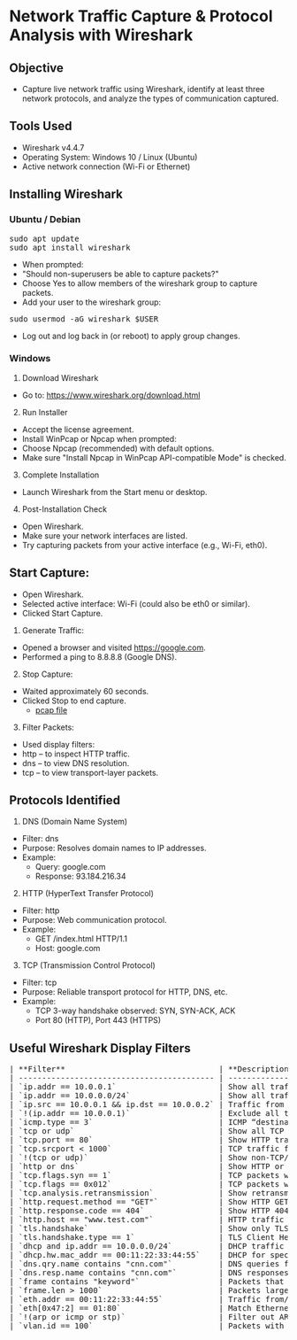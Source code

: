 #  Network Traffic Capture & Protocol Analysis with Wireshark
## Objective
- Capture live network traffic using Wireshark, identify at least three network protocols, and analyze the types of communication captured.

## Tools Used
- Wireshark v4.4.7
- Operating System: Windows 10 / Linux (Ubuntu) 
- Active network connection (Wi-Fi or Ethernet)

##  Installing Wireshark
### Ubuntu / Debian
<pre>
sudo apt update
sudo apt install wireshark
</pre>
- When prompted:
 - "Should non-superusers be able to capture packets?"
 - Choose Yes to allow members of the wireshark group to capture packets.
- Add your user to the wireshark group:
<pre>sudo usermod -aG wireshark $USER</pre>
- Log out and log back in (or reboot) to apply group changes.

### Windows 
 1. Download Wireshark
 - Go to: https://www.wireshark.org/download.html

 2. Run Installer
 - Accept the license agreement.
 - Install WinPcap or Npcap when prompted:
  - Choose Npcap (recommended) with default options.
  - Make sure "Install Npcap in WinPcap API-compatible Mode" is checked.
 3. Complete Installation
 - Launch Wireshark from the Start menu or desktop.
 4. Post-Installation Check
 - Open Wireshark.
 - Make sure your network interfaces are listed.
 - Try capturing packets from your active interface (e.g., Wi-Fi, eth0).

## Start Capture:
 - Open Wireshark.
 - Selected active interface: Wi-Fi (could also be eth0 or similar).
 - Clicked Start Capture.

 1. Generate Traffic:
 - Opened a browser and visited https://google.com.
 - Performed a ping to 8.8.8.8 (Google DNS).
 2. Stop Capture:
 - Waited approximately 60 seconds.
 - Clicked Stop to end capture.
   - [pcap file](w.pcapng)
 3. Filter Packets:
 - Used display filters:
  - http – to inspect HTTP traffic.
  - dns – to view DNS resolution.
  - tcp – to view transport-layer packets.

## Protocols Identified
1. DNS (Domain Name System)
 - Filter: dns
 - Purpose: Resolves domain names to IP addresses.
 - Example:
   - Query: google.com
   - Response: 93.184.216.34
2. HTTP (HyperText Transfer Protocol)
 - Filter: http
 - Purpose: Web communication protocol.
 - Example:
   - GET /index.html HTTP/1.1
   - Host: google.com

3. TCP (Transmission Control Protocol)
 - Filter: tcp
 - Purpose: Reliable transport protocol for HTTP, DNS, etc.
 - Example:
   - TCP 3-way handshake observed: SYN, SYN-ACK, ACK
   - Port 80 (HTTP), Port 443 (HTTPS)

## Useful Wireshark Display Filters
<pre>
| **Filter**                                 | **Description**                                            |                                            
| ------------------------------------------ | ---------------------------------------------------------- | 
| `ip.addr == 10.0.0.1`                      | Show all traffic with 10.0.0.1 as source or destination    |                                            
| `ip.addr == 10.0.0.0/24`                   | Show all traffic to/from any address in 10.0.0.0/24 subnet |                                            
| `ip.src == 10.0.0.1 && ip.dst == 10.0.0.2` | Traffic from 10.0.0.1 to 10.0.0.2                          |                                            
| `!(ip.addr == 10.0.0.1)`                   | Exclude all traffic to/from 10.0.0.1                       |                                            
| `icmp.type == 3`                           | ICMP “destination unreachable” packets                     |                                            
| `tcp or udp`                               | Show all TCP or UDP traffic                                |                                            
| `tcp.port == 80`                           | Show HTTP traffic (port 80)                                |                                            
| `tcp.srcport < 1000`                       | TCP traffic from ports < 1000                              |                                            
| `!(tcp or udp)`                            | Show non-TCP/UDP traffic                                   |                                            
| `http or dns`                              | Show HTTP or DNS traffic                                   |                                            
| `tcp.flags.syn == 1`                       | TCP packets with SYN flag                                  |                                            
| `tcp.flags == 0x012`                       | TCP packets with SYN and ACK flags                         |                                            
| `tcp.analysis.retransmission`              | Show retransmitted TCP packets                             |                                            
| `http.request.method == "GET"`             | Show HTTP GET requests                                     |                                            
| `http.response.code == 404`                | Show HTTP 404 errors                                       |                                            
| `http.host == "www.test.com"`              | HTTP traffic to specified host                             |                                            
| `tls.handshake`                            | Show only TLS handshake traffic                            |                                            
| `tls.handshake.type == 1`                  | TLS Client Hello packets only                              |                                            
| `dhcp and ip.addr == 10.0.0.0/24`          | DHCP traffic in 10.0.0.0/24                                |                                            
| `dhcp.hw.mac_addr == 00:11:22:33:44:55`    | DHCP for specific MAC address                              |                                            
| `dns.qry.name contains "cnn.com"`          | DNS queries for cnn.com                                    |                                            
| `dns.resp.name contains "cnn.com"`         | DNS responses with cnn.com                                 |                                            
| `frame contains "keyword"`                 | Packets that contain a specific string                     |                                            
| `frame.len > 1000`                         | Packets larger than 1000 bytes                             |                                            
| `eth.addr == 00:11:22:33:44:55`            | Traffic from/to specific MAC address                       |                                            
| `eth[0x47:2] == 01:80`                     | Match Ethernet frames by bytes at offset                   |                                            
| `!(arp or icmp or stp)`                    | Filter out ARP, ICMP, STP (background) traffic             |                                            
| `vlan.id == 100`                           | Packets with VLAN ID 100                                   |                                            

</pre>

  
